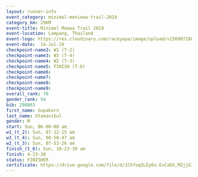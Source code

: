 ```yaml
---
layout: runner-info 
event_category: minimal-meniewa-trail-2019 
category_km: 29KM 
event-title: Minimal Maewa Trail 2019 
event-location: Lampang, Thailand 
event-logo: https://res.cloudinary.com/raceyaya/image/upload/v1569072805/logo/minimal-trail_ktnvsp.jpg 
event-date:  14-Jul-19 
checkpoint-name2: W1 (T-2) 
checkpoint-name3: W3 (T-4) 
checkpoint-name4: W2 (T-3) 
checkpoint-name5: FINISH (T-6) 
checkpoint-name6: 
checkpoint-name7: 
checkpoint-name8: 
checkpoint-name9: 
overall_rank: 70
gender_rank: 54
bib: 290063
first_name: Supakorn
last_name: Utamavibul
gender: M
start: Sun, 06-00-00 am
w1_(t_2): Sun, 07-12-15 am
w3_(t_4): Sun, 08-50-47 am
w2_(t_3): Sun, 07-53-26 am
finish_(t_6): Sun, 10-23-30 am
finish: 4-23-30
status: FINISHER
certificate: https://drive.google.com/file/d/1Chfoq3LEy6s-EvCaDS_M2jjG14lgUwHX/view?usp=sharing
---
```

